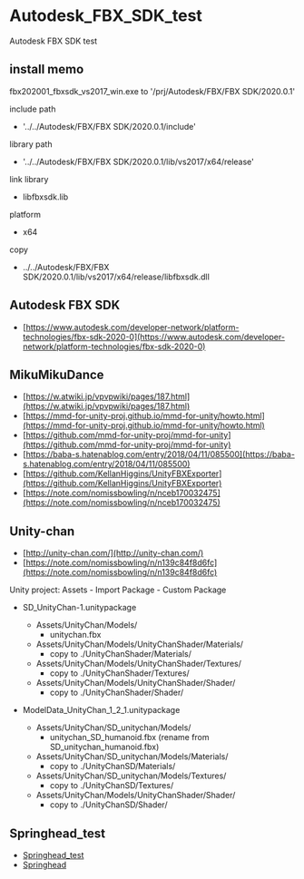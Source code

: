 Autodesk_FBX_SDK_test
=====================

Autodesk FBX SDK test

install memo
------------

fbx202001_fbxsdk_vs2017_win.exe to '/prj/Autodesk/FBX/FBX SDK/2020.0.1'

include path
- '../../Autodesk/FBX/FBX SDK/2020.0.1/include'

library path
- '../../Autodesk/FBX/FBX SDK/2020.0.1/lib/vs2017/x64/release'

link library
- libfbxsdk.lib

platform
- x64

copy
- ../../Autodesk/FBX/FBX SDK/2020.0.1/lib/vs2017/x64/release/libfbxsdk.dll


Autodesk FBX SDK
----------------

- [https://www.autodesk.com/developer-network/platform-technologies/fbx-sdk-2020-0](https://www.autodesk.com/developer-network/platform-technologies/fbx-sdk-2020-0)


MikuMikuDance
-------------

- [https://w.atwiki.jp/vpvpwiki/pages/187.html](https://w.atwiki.jp/vpvpwiki/pages/187.html)
- [https://mmd-for-unity-proj.github.io/mmd-for-unity/howto.html](https://mmd-for-unity-proj.github.io/mmd-for-unity/howto.html)
- [https://github.com/mmd-for-unity-proj/mmd-for-unity](https://github.com/mmd-for-unity-proj/mmd-for-unity)
- [https://baba-s.hatenablog.com/entry/2018/04/11/085500](https://baba-s.hatenablog.com/entry/2018/04/11/085500)
- [https://github.com/KellanHiggins/UnityFBXExporter](https://github.com/KellanHiggins/UnityFBXExporter)
- [https://note.com/nomissbowling/n/nceb170032475](https://note.com/nomissbowling/n/nceb170032475)


Unity-chan
----------

- [http://unity-chan.com/](http://unity-chan.com/)
- [https://note.com/nomissbowling/n/n139c84f8d6fc](https://note.com/nomissbowling/n/n139c84f8d6fc)


Unity project: Assets - Import Package - Custom Package

- SD_UnityChan-1.unitypackage
  - Assets/UnityChan/Models/
    - unitychan.fbx
  - Assets/UnityChan/Models/UnityChanShader/Materials/
    - copy to ./UnityChanShader/Materials/
  - Assets/UnityChan/Models/UnityChanShader/Textures/
    - copy to ./UnityChanShader/Textures/
  - Assets/UnityChan/Models/UnityChanShader/Shader/
    - copy to ./UnityChanShader/Shader/

- ModelData_UnityChan_1_2_1.unitypackage
  - Assets/UnityChan/SD_unitychan/Models/
    - unitychan_SD_humanoid.fbx (rename from SD_unitychan_humanoid.fbx)
  - Assets/UnityChan/SD_unitychan/Models/Materials/
    - copy to ./UnityChanSD/Materials/
  - Assets/UnityChan/SD_unitychan/Models/Textures/
    - copy to ./UnityChanSD/Textures/
  - Assets/UnityChan/Models/UnityChanShader/Shader/
    - copy to ./UnityChanSD/Shader/


Springhead_test
---------------

- [Springhead_test](https://github.com/nomissbowling/Springhead_test)
- [Springhead](https://github.com/sprphys/Springhead)

